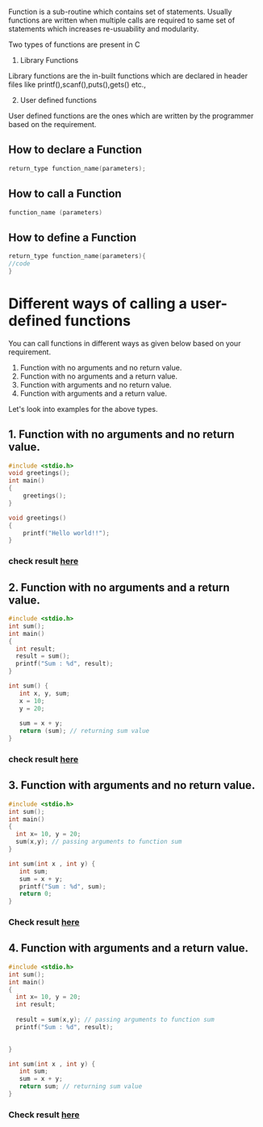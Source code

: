 Function is a sub-routine which contains set of statements. Usually functions are written when multiple calls are required to same set of statements which increases re-usuability and modularity.

Two types of functions are present in C

1. Library Functions

  Library functions are the in-built functions which are declared in header files like printf(),scanf(),puts(),gets() etc.,

2. User defined functions

  User defined functions are the ones which are written by the programmer based on the requirement.

## How to declare a Function

```c
return_type function_name(parameters);
```

## How to call a Function

```c
function_name (parameters)
```
## How to define a Function

```c
return_type function_name(parameters){  
//code
}
```

# Different ways of calling a user-defined functions

You can call functions in different ways as given below based on your requirement.

1. Function with no arguments and no return value.
2. Function with no arguments and a return value.
3. Function with arguments and no return value.
4. Function with arguments and a return value.

Let's look into examples for the above types.

## 1. Function with no arguments and no return value.

```c
#include <stdio.h>
void greetings();  
int main()
{
    greetings();
}

void greetings()  
{  
    printf("Hello world!!");  
}  
```
### check result [here](https://onecompiler.com/c/3vm7677ax)

## 2. Function with no arguments and a return value.

```c
#include <stdio.h>
int sum();
int main()
{
  int result;
  result = sum();
  printf("Sum : %d", result);
}

int sum() {
   int x, y, sum;
   x = 10;
   y = 20;
 
   sum = x + y;
   return (sum); // returning sum value
}
```
### check result [here](https://onecompiler.com/c/3vm76us9m)

## 3. Function with arguments and no return value.

```c
#include <stdio.h>
int sum();
int main()
{
  int x= 10, y = 20;
  sum(x,y); // passing arguments to function sum
}

int sum(int x , int y) {
   int sum;
   sum = x + y;
   printf("Sum : %d", sum);
   return 0;
}
```

### Check result [here](https://onecompiler.com/c/3vm76hvmf)

## 4. Function with arguments and a return value.

```c
#include <stdio.h>
int sum();
int main()
{
  int x= 10, y = 20;
  int result;
  
  result = sum(x,y); // passing arguments to function sum
  printf("Sum : %d", result);

  
}

int sum(int x , int y) {
   int sum;
   sum = x + y;
   return sum; // returning sum value
}
```
### Check result [here](https://onecompiler.com/c/3vm774nm2)